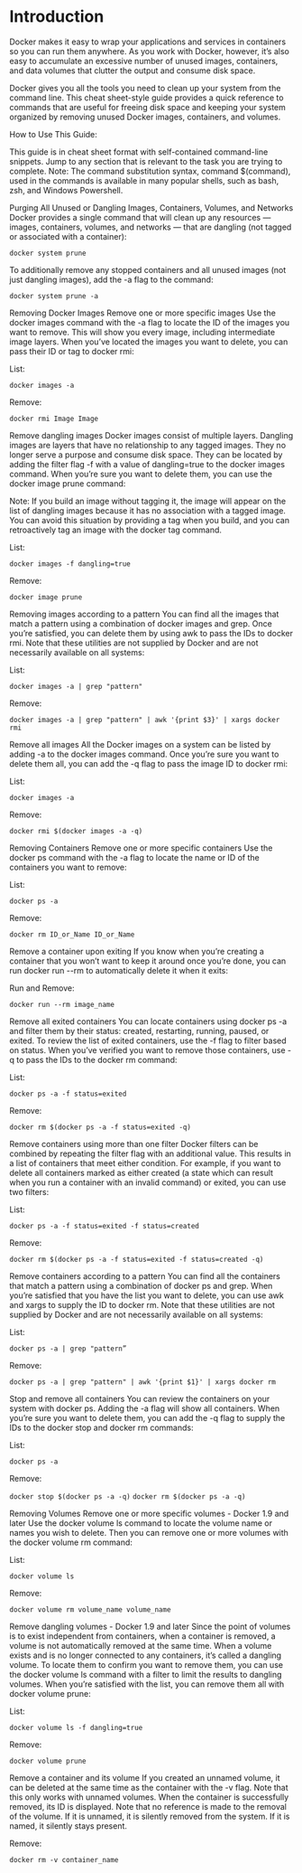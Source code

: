 # Introduction

Docker makes it easy to wrap your applications and services in containers so you can run them anywhere. As you work with Docker, however, it’s also easy to accumulate an excessive number of unused images, containers, and data volumes that clutter the output and consume disk space.

Docker gives you all the tools you need to clean up your system from the command line. This cheat sheet-style guide provides a quick reference to commands that are useful for freeing disk space and keeping your system organized by removing unused Docker images, containers, and volumes.

How to Use This Guide:

This guide is in cheat sheet format with self-contained command-line snippets.
Jump to any section that is relevant to the task you are trying to complete.
Note: The command substitution syntax, command $(command), used in the commands is available in many popular shells, such as bash, zsh, and Windows Powershell.

Purging All Unused or Dangling Images, Containers, Volumes, and Networks
Docker provides a single command that will clean up any resources — images, containers, volumes, and networks — that are dangling (not tagged or associated with a container):

`docker system prune`

To additionally remove any stopped containers and all unused images (not just dangling images), add the -a flag to the command:

`docker system prune -a`

Removing Docker Images
Remove one or more specific images
Use the docker images command with the -a flag to locate the ID of the images you want to remove. This will show you every image, including intermediate image layers. When you’ve located the images you want to delete, you can pass their ID or tag to docker rmi:

List:

`docker images -a`

Remove:

`docker rmi Image Image`

Remove dangling images
Docker images consist of multiple layers. Dangling images are layers that have no relationship to any tagged images. They no longer serve a purpose and consume disk space. They can be located by adding the filter flag -f with a value of dangling=true to the docker images command. When you’re sure you want to delete them, you can use the docker image prune command:

Note: If you build an image without tagging it, the image will appear on the list of dangling images because it has no association with a tagged image. You can avoid this situation by providing a tag when you build, and you can retroactively tag an image with the docker tag command.

List:

`docker images -f dangling=true`

Remove:

`docker image prune`

Removing images according to a pattern
You can find all the images that match a pattern using a combination of docker images and grep. Once you’re satisfied, you can delete them by using awk to pass the IDs to docker rmi. Note that these utilities are not supplied by Docker and are not necessarily available on all systems:

List:

`docker images -a | grep "pattern"`

Remove:

`docker images -a | grep "pattern" | awk '{print $3}' | xargs docker rmi`

Remove all images
All the Docker images on a system can be listed by adding -a to the docker images command. Once you’re sure you want to delete them all, you can add the -q flag to pass the image ID to docker rmi:

List:

`docker images -a`

Remove:

`docker rmi $(docker images -a -q)`

Removing Containers
Remove one or more specific containers
Use the docker ps command with the -a flag to locate the name or ID of the containers you want to remove:

List:

`docker ps -a`

Remove:

`docker rm ID_or_Name ID_or_Name`

Remove a container upon exiting
If you know when you’re creating a container that you won’t want to keep it around once you’re done, you can run docker run --rm to automatically delete it when it exits:

Run and Remove:

`docker run --rm image_name`

Remove all exited containers
You can locate containers using docker ps -a and filter them by their status: created, restarting, running, paused, or exited. To review the list of exited containers, use the -f flag to filter based on status. When you’ve verified you want to remove those containers, use -q to pass the IDs to the docker rm command:

List:

`docker ps -a -f status=exited`

Remove:

`docker rm $(docker ps -a -f status=exited -q)`

Remove containers using more than one filter
Docker filters can be combined by repeating the filter flag with an additional value. This results in a list of containers that meet either condition. For example, if you want to delete all containers marked as either created (a state which can result when you run a container with an invalid command) or exited, you can use two filters:

List:

`docker ps -a -f status=exited -f status=created`

Remove:

`docker rm $(docker ps -a -f status=exited -f status=created -q)`

Remove containers according to a pattern
You can find all the containers that match a pattern using a combination of docker ps and grep. When you’re satisfied that you have the list you want to delete, you can use awk and xargs to supply the ID to docker rm. Note that these utilities are not supplied by Docker and are not necessarily available on all systems:

List:

`docker ps -a | grep "pattern”`

Remove:

`docker ps -a | grep "pattern" | awk '{print $1}' | xargs docker rm`

Stop and remove all containers
You can review the containers on your system with docker ps. Adding the -a flag will show all containers. When you’re sure you want to delete them, you can add the -q flag to supply the IDs to the docker stop and docker rm commands:

List:

`docker ps -a`

Remove:

`docker stop $(docker ps -a -q)`
`docker rm $(docker ps -a -q)`

Removing Volumes
Remove one or more specific volumes - Docker 1.9 and later
Use the docker volume ls command to locate the volume name or names you wish to delete. Then you can remove one or more volumes with the docker volume rm command:

List:

`docker volume ls`

Remove:

`docker volume rm volume_name volume_name`

Remove dangling volumes - Docker 1.9 and later
Since the point of volumes is to exist independent from containers, when a container is removed, a volume is not automatically removed at the same time. When a volume exists and is no longer connected to any containers, it’s called a dangling volume. To locate them to confirm you want to remove them, you can use the docker volume ls command with a filter to limit the results to dangling volumes. When you’re satisfied with the list, you can remove them all with docker volume prune:

List:

`docker volume ls -f dangling=true`

Remove:

`docker volume prune`

Remove a container and its volume
If you created an unnamed volume, it can be deleted at the same time as the container with the -v flag. Note that this only works with unnamed volumes. When the container is successfully removed, its ID is displayed. Note that no reference is made to the removal of the volume. If it is unnamed, it is silently removed from the system. If it is named, it silently stays present.

Remove:

`docker rm -v container_name`
